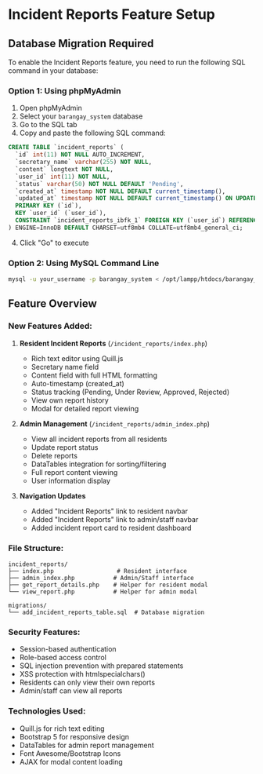 # Incident Reports Feature Setup

## Database Migration Required

To enable the Incident Reports feature, you need to run the following SQL command in your database:

### Option 1: Using phpMyAdmin
1. Open phpMyAdmin
2. Select your `barangay_system` database
3. Go to the SQL tab
4. Copy and paste the following SQL command:

```sql
CREATE TABLE `incident_reports` (
  `id` int(11) NOT NULL AUTO_INCREMENT,
  `secretary_name` varchar(255) NOT NULL,
  `content` longtext NOT NULL,
  `user_id` int(11) NOT NULL,
  `status` varchar(50) NOT NULL DEFAULT 'Pending',
  `created_at` timestamp NOT NULL DEFAULT current_timestamp(),
  `updated_at` timestamp NOT NULL DEFAULT current_timestamp() ON UPDATE current_timestamp(),
  PRIMARY KEY (`id`),
  KEY `user_id` (`user_id`),
  CONSTRAINT `incident_reports_ibfk_1` FOREIGN KEY (`user_id`) REFERENCES `users` (`id`) ON DELETE CASCADE
) ENGINE=InnoDB DEFAULT CHARSET=utf8mb4 COLLATE=utf8mb4_general_ci;
```

4. Click "Go" to execute

### Option 2: Using MySQL Command Line
```bash
mysql -u your_username -p barangay_system < /opt/lampp/htdocs/barangay_system/migrations/add_incident_reports_table.sql
```

## Feature Overview

### New Features Added:

1. **Resident Incident Reports** (`/incident_reports/index.php`)
   - Rich text editor using Quill.js
   - Secretary name field
   - Content field with full HTML formatting
   - Auto-timestamp (created_at)
   - Status tracking (Pending, Under Review, Approved, Rejected)
   - View own report history
   - Modal for detailed report viewing

2. **Admin Management** (`/incident_reports/admin_index.php`)
   - View all incident reports from all residents
   - Update report status
   - Delete reports
   - DataTables integration for sorting/filtering
   - Full report content viewing
   - User information display

3. **Navigation Updates**
   - Added "Incident Reports" link to resident navbar
   - Added "Incident Reports" link to admin/staff navbar
   - Added incident report card to resident dashboard

### File Structure:
```
incident_reports/
├── index.php                  # Resident interface
├── admin_index.php           # Admin/Staff interface  
├── get_report_details.php    # Helper for resident modal
└── view_report.php           # Helper for admin modal

migrations/
└── add_incident_reports_table.sql  # Database migration
```

### Security Features:
- Session-based authentication
- Role-based access control
- SQL injection prevention with prepared statements
- XSS protection with htmlspecialchars()
- Residents can only view their own reports
- Admin/staff can view all reports

### Technologies Used:
- Quill.js for rich text editing
- Bootstrap 5 for responsive design
- DataTables for admin report management
- Font Awesome/Bootstrap Icons
- AJAX for modal content loading